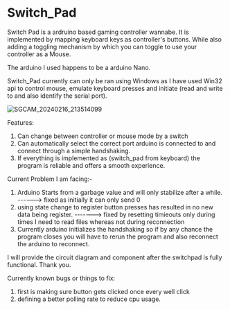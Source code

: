 # Switch_Pad
Switch Pad is a ardruino based gaming controller wannabe. It is implemented by mapping keyboard keys as controller's buttons. While also adding a toggling mechanism by which you can toggle to use your controller as a Mouse.

The arduino I used happens to be a arduino Nano.

Switch_Pad currently can only be ran using Windows as I have used Win32 api to control mouse, emulate keyboard presses and initiate (read and write to and also identify the serial port).

![SGCAM_20240216_213514099](https://github.com/Celestial071/Switch_Pad/assets/157342628/03a64469-0cb4-455a-bd7b-7af00b3b2b80)


Features:
1. Can change between controller or mouse mode by a switch
2. Can automatically select the correct port arduino is connected to and connect through a simple handshaking.
3. If everything is implemented as (switch_pad from keyboard) the program is reliable and offers a smooth experience.


Current Problem I am facing:-
1. Arduino Starts from a garbage value and will only stabilize after a while. ------> fixed as initially it can only send 0
2. using state change to register button presses has resulted in no new data being register. -------> fixed by resetting timieouts only during times I need to read files whereas not during reconnection
3. Currently arduino initializes the handshaking so if by any chance the program closes you will have to rerun the program and also reconnect the arduino to reconnect.


I will provide the circuit diagram and component after the switchpad is fully functional. Thank you.

Currently known bugs or things to fix:
1. first is making sure button gets clicked once every well click
2. defining a better polling rate to reduce cpu usage.
